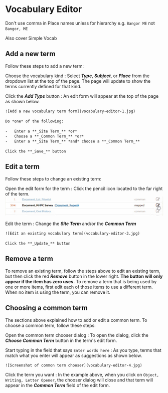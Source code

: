 # Vocabulary Editor

Don't use comma in Place names unless for hierarchy e.g. `Bangor ME` not `Bangor, ME`

Also cover Simple Vocab

## Add a new term

Follow these steps to add a new term:

Choose the vocabulary kind
:   Select **_Type_**, **_Subject_**, or **_Place_** from the dropdown list at the top of the page.
    The page will update to show the terms currently defined for that kind.

Click the **_Add Type_** button
:   An edit form will appear at the top of the page as shown below.

    ![Add a new vocabulary term form](vocabulary-editor-1.jpg)

    Do *one* of the following:

    -   Enter a **_Site Term_** *or*
    -   Choose a **_Common Term_** *or*
    -   Enter a **_Site Term_** *and* choose a **_Common Term_**

    Click the **_Save_** button

## Edit a term

Follow these steps to change an existing term:    

Open the edit form for the term
:   Click the pencil icon located to the far right of the term.
    ![Edit an existing vocabulary term](vocabulary-editor-2.jpg) 

Edit the term
:   Change the **_Site Term_** and/or the **_Common Term_**

    ![Edit an existing vocabulary term](vocabulary-editor-3.jpg) 

    Click the **_Update_** button

## Remove a term

To remove an existing term, follow the steps above to edit an existing term,
but then click the red **_Remove_** button in the lower right.
**The button will only appear if the item has zero uses.** To remove a term
that is being used by one or more items, first edit each of those items to
use a different term. When no item is using the term, you can remove it.

## Choosing a common term

The sections above explained how to add or edit a common term. To choose
a common term, follow these steps:

Open the common term chooser dialog
:   To open the dialog, click the **_Choose Common Term_** button in the term's edit form.

Start typing in the field that says `Enter words here`
:   As you type, terms that match what you enter will appear as suggestions
    as shown below.

    ![Screenshot of common term chooser](vocabulary-editor-4.jpg)

Click the term you want
:   In the example above, when you click on `Object, Writing, Letter Opener`, the
    chooser dialog will close and that term will appear in the **_Common Term_** field
    of the edit form.


